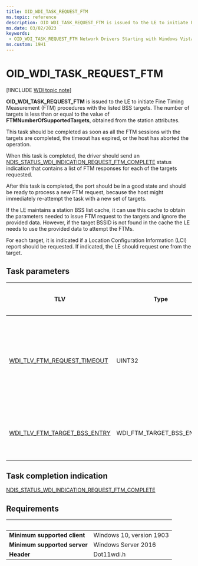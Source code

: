 ```yaml
---
title: OID_WDI_TASK_REQUEST_FTM
ms.topic: reference
description: OID_WDI_TASK_REQUEST_FTM is issued to the LE to initiate Fine Timing Measurement (FTM) procedures with the listed BSS targets.
ms.date: 03/02/2023
keywords:
 - OID_WDI_TASK_REQUEST_FTM Network Drivers Starting with Windows Vista
ms.custom: 19H1
---
```


# OID_WDI_TASK_REQUEST_FTM

[!INCLUDE [WDI topic note](../includes/wdi-version-warning.md)]

**OID_WDI_TASK_REQUEST_FTM** is issued to the LE to initiate Fine Timing Measurement (FTM) procedures with the listed BSS targets. The number of targets is less than or equal to the value of **FTMNumberOfSupportedTargets**, obtained from the station attributes.

This task should be completed as soon as all the FTM sessions with the targets are completed, the timeout has expired, or the host has aborted the operation.

When this task is completed, the driver should send an [NDIS_STATUS_WDI_INDICATION_REQUEST_FTM_COMPLETE](ndis-status-wdi-indication-request-ftm-complete.md) status indication that contains a list of FTM responses for each of the targets requested.

After this task is completed, the port should be in a good state and should be ready to process a new FTM request, because the host might immediately re-attempt the task with a new set of targets.

If the LE maintains a station BSS list cache, it can use this cache to obtain the parameters needed to issue FTM request to the targets and ignore the provided data. However, if the target BSSID is not found in the cache the LE needs to use the provided data to attempt the FTMs.

For each target, it is indicated if a Location Configuration Information (LCI) report should be requested. If indicated, the LE should request one from the target. 

## Task parameters

| TLV | Type | Multiple TLV instances allowed | Optional | Description |
| --- | --- | --- | --- | --- |
| [WDI_TLV_FTM_REQUEST_TIMEOUT](wdi-tlv-ftm-request-timeout.md) | UINT32 |   |   | The maximum time, in milliseconds, to complete the FTM. The timeout is set to 150 ms multiplied by the number of targets. |
| [WDI_TLV_FTM_TARGET_BSS_ENTRY](wdi-tlv-ftm-target-bss-entry.md) | WDI_FTM_TARGET_BSS_ENTRY | X |   | A list of the BSS targets with which FTM procedures should be completed. |

## Task completion indication

[NDIS_STATUS_WDI_INDICATION_REQUEST_FTM_COMPLETE](ndis-status-wdi-indication-request-ftm-complete.md)

## Requirements

| &nbsp; | &nbsp; |
| ------ | ------ |
| **Minimum supported client** | Windows 10, version 1903 |
| **Minimum supported server** | Windows Server 2016 |
| **Header** | Dot11wdi.h |
